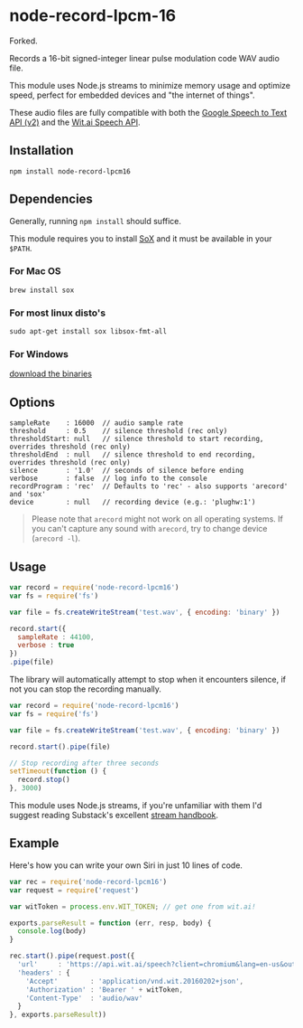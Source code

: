 # node-record-lpcm-16

Forked.

Records a 16-bit signed-integer linear pulse modulation code WAV audio file.

This module uses Node.js streams to minimize memory usage and optimize speed, perfect for embedded devices and "the internet of things".

These audio files are fully compatible with both the [Google Speech to Text API (v2)](https://github.com/gillesdemey/google-speech-v2) and the [Wit.ai Speech API](https://wit.ai/docs/api#span-classtitle-verb-postspeech).

## Installation

`npm install node-record-lpcm16`

## Dependencies

Generally, running `npm install` should suffice.

This module requires you to install [SoX](http://sox.sourceforge.net) and it must be available in your `$PATH`.

### For Mac OS
`brew install sox`

### For most linux disto's
`sudo apt-get install sox libsox-fmt-all`

### For Windows
[download the binaries](http://sourceforge.net/projects/sox/files/latest/download)

## Options

```
sampleRate    : 16000  // audio sample rate
threshold     : 0.5    // silence threshold (rec only)
thresholdStart: null   // silence threshold to start recording, overrides threshold (rec only)
thresholdEnd  : null   // silence threshold to end recording, overrides threshold (rec only)
silence       : '1.0'  // seconds of silence before ending
verbose       : false  // log info to the console
recordProgram : 'rec'  // Defaults to 'rec' - also supports 'arecord' and 'sox'
device        : null   // recording device (e.g.: 'plughw:1')
```

> Please note that `arecord` might not work on all operating systems. If you can't capture any sound with `arecord`, try to change device (`arecord -l`).

## Usage

```javascript
var record = require('node-record-lpcm16')
var fs = require('fs')

var file = fs.createWriteStream('test.wav', { encoding: 'binary' })

record.start({
  sampleRate : 44100,
  verbose : true
})
.pipe(file)
```

The library will automatically attempt to stop when it encounters silence, if not you can stop the recording manually.

```javascript
var record = require('node-record-lpcm16')
var fs = require('fs')

var file = fs.createWriteStream('test.wav', { encoding: 'binary' })

record.start().pipe(file)

// Stop recording after three seconds
setTimeout(function () {
  record.stop()
}, 3000)
```
This module uses Node.js streams, if you're unfamiliar with them I'd suggest reading Substack's excellent [stream handbook](https://github.com/substack/stream-handbook).

## Example

Here's how you can write your own Siri in just 10 lines of code.

```javascript
var rec = require('node-record-lpcm16')
var request = require('request')

var witToken = process.env.WIT_TOKEN; // get one from wit.ai!

exports.parseResult = function (err, resp, body) {
  console.log(body)
}

rec.start().pipe(request.post({
  'url'     : 'https://api.wit.ai/speech?client=chromium&lang=en-us&output=json',
  'headers' : {
    'Accept'        : 'application/vnd.wit.20160202+json',
    'Authorization' : 'Bearer ' + witToken,
    'Content-Type'  : 'audio/wav'
  }
}, exports.parseResult))
```
